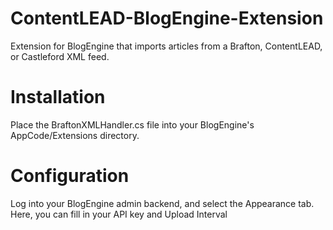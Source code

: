 ContentLEAD-BlogEngine-Extension
================================

Extension for BlogEngine that imports articles from a Brafton, ContentLEAD, or Castleford XML feed.


Installation
================================

Place the BraftonXMLHandler.cs file into your BlogEngine's AppCode/Extensions directory.


Configuration
================================

Log into your BlogEngine admin backend, and select the Appearance tab. Here, you can fill in your API key and Upload Interval